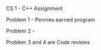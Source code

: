 CS 1 - C++ Assignment

Problem 1 - Pennies earned program

Problem 2 - 

Problem 3 and 4 are Code reviews
